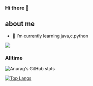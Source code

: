 ### Hi there 👋

<!--
**miraclelee0613/miraclelee0613** is a ✨ _special_ ✨ repository because its `README.md` (this file) appears on your GitHub profile.

Here are some ideas to get you started:

- 🔭 I’m currently working on ...
- 🌱 I’m currently learning ...
- 👯 I’m looking to collaborate on ...
- 🤔 I’m looking for help with ...
- 💬 Ask me about ...
- 📫 How to reach me: ...
- 😄 Pronouns: ...
- ⚡ Fun fact: ...
-->
## about me
- 🌱 I’m currently learning java,c,python



<!--
	blogger https://www.blogger.com/blog/posts/811070163226418043?hl=ko
-->
<!-- blogger svg -->
<a href="https://www.blogger.com/blog/posts/811070163226418043?hl=ko" target="_blank"><img src="https://img.shields.io/badge/뱃지레이블-배경색?style=뱃지모양&logo=로고&logoColor=로고색상"/></a>

<!-- https://github.com/anuraghazra/github-readme-stats/blob/master/docs/readme_kr.md
?count_private=true 속성을 추가하시면, 여러분의 모든 비공개 기여도까지 반영됩니다.
아이콘 항목을 활성화 하기 위해선, 다음과 같이 show_icons=true 속성을 추가해주세요.
내장 테마를 사용하시면, 별도의 커스터마이징 없이 GitHub 통계 카드를 꾸미실 수 있어요.

다음과 같이 ?theme=THEME_NAME 속성을 이용해주세요.
지원하는 내장 테마 목록
dark, radical, merko, gruvbox, tokyonight, onedark, cobalt, synthwave, highcontrast, dracula -->
### Alltime
![Anurag's GitHub stats](https://github-readme-stats.vercel.app/api?username=miraclelee0613&layout=compact&show_icons=true&theme=github_dark&count_private=true&include_all_commits)


[![Top Langs](https://github-readme-stats.vercel.app/api/top-langs/?username=miraclelee0613&hide=css,javascript,html&layout=compact)](https://github.com/anuraghazra/github-readme-stats)